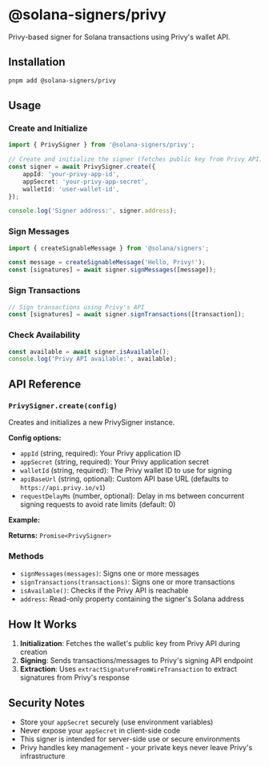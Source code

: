 # @solana-signers/privy

Privy-based signer for Solana transactions using Privy's wallet API.

## Installation

```bash
pnpm add @solana-signers/privy
```

## Usage

### Create and Initialize

```typescript
import { PrivySigner } from '@solana-signers/privy';

// Create and initialize the signer (fetches public key from Privy API)
const signer = await PrivySigner.create({
    appId: 'your-privy-app-id',
    appSecret: 'your-privy-app-secret',
    walletId: 'user-wallet-id',
});

console.log('Signer address:', signer.address);
```

### Sign Messages

```typescript
import { createSignableMessage } from '@solana/signers';

const message = createSignableMessage('Hello, Privy!');
const [signatures] = await signer.signMessages([message]);
```

### Sign Transactions

```typescript
// Sign transactions using Privy's API
const [signatures] = await signer.signTransactions([transaction]);
```

### Check Availability

```typescript
const available = await signer.isAvailable();
console.log('Privy API available:', available);
```

## API Reference

### `PrivySigner.create(config)`

Creates and initializes a new PrivySigner instance.

**Config options:**

- `appId` (string, required): Your Privy application ID
- `appSecret` (string, required): Your Privy application secret
- `walletId` (string, required): The Privy wallet ID to use for signing
- `apiBaseUrl` (string, optional): Custom API base URL (defaults to `https://api.privy.io/v1`)
- `requestDelayMs` (number, optional): Delay in ms between concurrent signing requests to avoid rate limits (default: 0)

**Example:**

**Returns:** `Promise<PrivySigner>`

### Methods

- `signMessages(messages)`: Signs one or more messages
- `signTransactions(transactions)`: Signs one or more transactions
- `isAvailable()`: Checks if the Privy API is reachable
- `address`: Read-only property containing the signer's Solana address

## How It Works

1. **Initialization**: Fetches the wallet's public key from Privy API during creation
2. **Signing**: Sends transactions/messages to Privy's signing API endpoint
3. **Extraction**: Uses `extractSignatureFromWireTransaction` to extract signatures from Privy's response

## Security Notes

- Store your `appSecret` securely (use environment variables)
- Never expose your `appSecret` in client-side code
- This signer is intended for server-side use or secure environments
- Privy handles key management - your private keys never leave Privy's infrastructure
